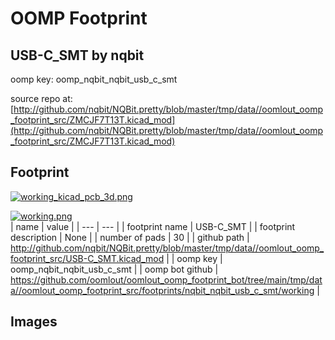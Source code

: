 # OOMP Footprint  
## USB-C_SMT  by nqbit  
  
oomp key: oomp_nqbit_nqbit_usb_c_smt  
  
source repo at: [http://github.com/nqbit/NQBit.pretty/blob/master/tmp/data//oomlout_oomp_footprint_src/ZMCJF7T13T.kicad_mod](http://github.com/nqbit/NQBit.pretty/blob/master/tmp/data//oomlout_oomp_footprint_src/ZMCJF7T13T.kicad_mod)  
## Footprint  
  
[![working_kicad_pcb_3d.png](working_kicad_pcb_3d_600.png)](working_kicad_pcb_3d.png)  
  
[![working.png](working_600.png)](working.png)  
| name | value | 
| --- | --- | 
| footprint name | USB-C_SMT | 
| footprint description | None | 
| number of pads | 30 | 
| github path | http://github.com/nqbit/NQBit.pretty/blob/master/tmp/data//oomlout_oomp_footprint_src/USB-C_SMT.kicad_mod | 
| oomp key | oomp_nqbit_nqbit_usb_c_smt | 
| oomp bot github | https://github.com/oomlout/oomlout_oomp_footprint_bot/tree/main/tmp/data//oomlout_oomp_footprint_src/footprints/nqbit_nqbit_usb_c_smt/working | 
## Images  
